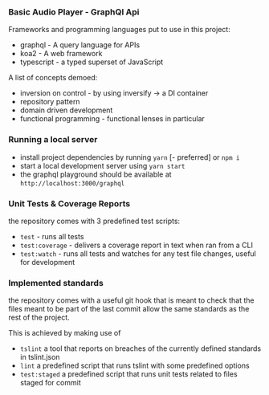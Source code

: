 ### Basic Audio Player - GraphQl Api

Frameworks and programming languages put to use in this project:

  - graphql - A query language for APIs
  - koa2 - A web framework
  - typescript - a typed superset of JavaScript 

A list of concepts demoed:

  - inversion on control - by using inversify -> a DI container
  - repository pattern
  - domain driven development
  - functional programming - functional lenses in particular


### Running a local server

  - install project dependencies by running `yarn` [- preferred] or `npm i` 
  - start a local development server using `yarn start`
  - the graphql playground should be available at `http://localhost:3000/graphql`


### Unit Tests & Coverage Reports

the repository comes with 3 predefined test scripts:

  - `test` - runs all tests
  - `test:coverage` - delivers a coverage report in text when ran from a CLI
  - `test:watch` - runs all tests and watches for any test file changes, useful for development
  
### Implemented standards

the repository comes with a useful git hook that is meant to check that the files meant to be part of the last commit
allow the same standards as the rest of the project.

This is achieved by making use of

  - `tslint` a tool that reports on breaches of the currently defined standards in tslint.json
  - `lint` a predefined script that runs tslint with some predefined options
  - `test:staged` a predefined script that runs unit tests related to files staged for commit
  
